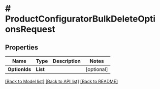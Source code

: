 # # ProductConfiguratorBulkDeleteOptionsRequest


## Properties 


Name | Type | Description | Notes
------------ | ------------- | ------------- | -------------
**OptionIds**| **List<string>** |   | [optional]


[[Back to Model list]](../../README.md#models) [[Back to API list]](../../README.md#endpoints) [[Back to README]](../../README.md)

